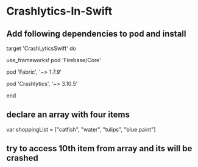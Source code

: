 # Crashlytics-In-Swift

## Add following dependencies to pod and install
target 'CrashLyticsSwift' do

  use_frameworks!
  pod 'Firebase/Core'
  
  pod 'Fabric', '~> 1.7.9'
  
  pod 'Crashlytics', '~> 3.10.5'

end
## declare an array with four items
  var shoppingList = ["catfish", "water", "tulips", "blue paint"]
## try to access 10th item from array and its will be crashed
